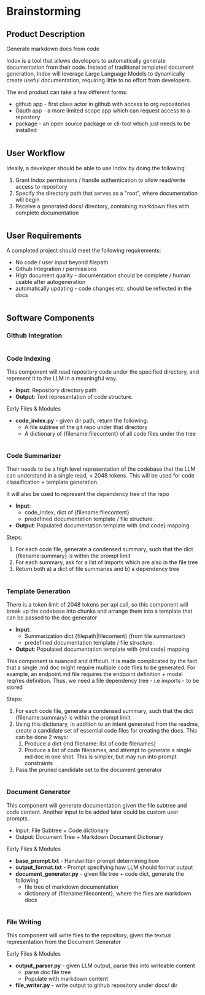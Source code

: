 # Brainstorming

## Product Description

Generate markdown docs from code

Indox is a tool that allows developers to automatically generate documentation from their code. Instead of traditional templated document generation, Indox will leverage Large Language Models to dynamically create useful documentation, requiring little to no effort from developers.

The end product can take a few different forms:
* github app - first class actor in github with access to org repositories
* Oauth app - a more limited scope app which can request access to a repostory
* package - an open source package or cli-tool which just needs to be installed
#
## User Workflow

Ideally, a developer should be able to use Indox by doing the following:

1. Grant Indox permissions / handle authentication to allow read/write access to repository
2. Specify the directory path that serves as a "root", where documentation will begin
3. Receive a generated docs/ directory, containing markdown files with complete documentation
#
## User Requirements

A completed project should meet the following requirements:

* No code / user input beyond filepath
* Github Integration / permissions 
* High document quality - documentation should be complete / human usable after autogeneration
* automatically updating - code changes etc. should be reflected in the docs
  
#
## Software Components

### Github Integration

#
### Code Indexing

This component will read repository code under the specified directory, and represent it to the LLM in a meaningful way.

* **Input**: Repository directory path
* **Output**: Text representation of code structure.


Early Files & Modules 

* **code_index.py** - given dir path, return the following:
  * A file subtree of the git repo under that directory
  * A dictionary of {filename:filecontent} of all code files under the tree

#
### Code Summarizer

Their needs to be a high level representation of the codebase that the LLM can understand in a single read, < 2048 tokens. This will be used for  code classification + template generation.

It will also be used to represent the dependency tree of the repo

* **Input**: 
  * code_index, dict of {filename:filecontent}
  * predefined documentation template / file structure:
* **Output**: Populated documentation template with {md:code} mapping

Steps:

1. For each code file, generate a condensed summary, such that the dict {filename:summary} is within the prompt limit
2. For each summary, ask for a list of imports which are also in the file tree
3. Return both a) a dict of file summaries and b) a dependency tree

#
### Template Generation

There is a token limit of 2048 tokens per api call, so this component will break up the codebase into chunks and arrange them into a template that can be passed to the doc generator

* **Input**: 
  * Summarization dict {filepath|filecontent} (from file summarizer) 
  * predefined documentation template / file structure:
* **Output**: Populated documentation template with {md:code} mapping

This component is nuanced and difficult. It is made complicated by the fact that a single .md doc might require multiple code files to be generated. For example, an endpoint.md file requires the endpoint definition + model req/res definition. Thus, we need a file dependency tree - i.e imports - to be stored

Steps:

1. For each code file, generate a condensed summary, such that the dict {filename:summary} is within the prompt limit
2. Using this dictionary, in addition to an intent generated from the readme, create a candidate set of essential code files for creating the docs. This can be done 2 ways:
   1. Produce a dict {md filename: list of code filenames}
   2. Produce a list of code filenames, and attempt to generate a single md doc in one shot. This is simpler, but may run into prompt constraints
3. Pass the pruned candidate set to the document generator


#
### Document Generator
  
  This component will generate documentation given the file subtree and code content. Another input to be added later could be custom user prompts.

  * Input: File Subtree + Code dictionary
  * Output: Document Tree + Markdown Document Dictionary

Early Files & Modules 

  * **base_prompt.txt** - Handwritten prompt determining how 
  * **output_format.txt** - Prompt specifying how LLM should format output 
  * **document_generator.py** - given file tree + code dict, generate the following
    * file tree of markdown documentation
    * dictionary of {filename:filecontent}, where the files are markdown docs

#
### File Writing

This component will write files to the repository, given the textual representation from the Document Generator

Early Files & Modules
* **output_parser.py** - given LLM output, parse this into writeable content
  * parse doc file tree
  * Populate with markdown content
* **file_writer.py** - write output to github repository under docs/ dir
